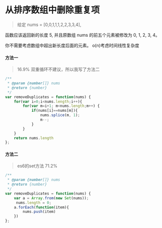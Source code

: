 # 从排序数组中删除重复项
> 给定 nums = [0,0,1,1,1,2,2,3,3,4],

函数应该返回新的长度 5, 并且原数组 nums 的前五个元素被修改为 0, 1, 2, 3, 4。

你不需要考虑数组中超出新长度后面的元素。 o(n)考虑时间线性复杂度
#### 方法一
> 16.9% 双重循环不建议，所以我写了方法二
``` javascript
/**
 * @param {number[]} nums
 * @return {number}
 */
var removeDuplicates = function(nums) {
    for(var i=0;i<nums.length;i++){
        for(var m=i+1; m<nums.length;m++) {
            if(nums[i]==nums[m]){
                nums.splice(m, 1);
                m--;
            }
        }
    }
    return nums.length
};
```
#### 方法二
> es6的set方法  71.2%
``` javascript
/**
 * @param {number[]} nums
 * @return {number}
 */
var removeDuplicates = function(nums) {
    var a = Array.from(new Set(nums));
     nums.length = 0;
    a.forEach(function(item){
        nums.push(item)
    })
};
```
